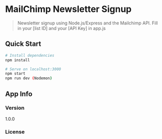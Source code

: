 # MailChimp Newsletter Signup

> Newsletter signup using Node.js/Express and the Mailchimp API. Fill in your [list ID] and your [API Key] in app.js

## Quick Start

```bash
# Install dependencies
npm install

# Serve on localhost:3000
npm start
npm run dev (Nodemon)
```

## App Info


### Version

1.0.0

### License

